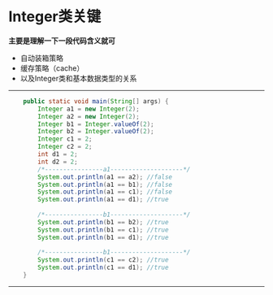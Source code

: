 # Integer类关键

**主要是理解一下一段代码含义就可**
- 自动装箱策略
- 缓存策略（cache）
- 以及Integer类和基本数据类型的关系

-----------------------------

```java
	public static void main(String[] args) {
		Integer a1 = new Integer(2);
		Integer a2 = new Integer(2);
		Integer b1 = Integer.valueOf(2);
		Integer b2 = Integer.valueOf(2);
		Integer c1 = 2;
		Integer c2 = 2;
		int d1 = 2;
		int d2 = 2;
		/*----------------a1--------------------*/
		System.out.println(a1 == a2); //false
		System.out.println(a1 == b1); //false
		System.out.println(a1 == c1); //false
		System.out.println(a1 == d1); //true
		
		/*----------------b1--------------------*/
		System.out.println(b1 == b2); //true
		System.out.println(b1 == c1); //true
		System.out.println(b1 == d1); //true
		
		/*----------------b1--------------------*/
		System.out.println(c1 == c2); //true
		System.out.println(c1 == d1); //true
	}
  ```
  
  ------------------
  

